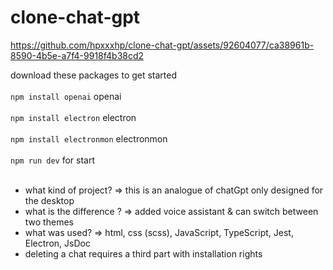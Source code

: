 # clone-chat-gpt

https://github.com/hpxxxhp/clone-chat-gpt/assets/92604077/ca38961b-8590-4b5e-a7f4-9918f4b38cd2

download these packages to get started
<br>
<br>
`npm install openai` 
openai
<br>
<br>
`npm install electron`
electron 
<br>
<br>
`npm install electronmon`
electronmon
<br>
<br>
`npm run dev`
for start
<br>
<br>

- what kind of project? => this is an analogue of chatGpt only designed for the desktop
- what is the difference ? => added voice assistant & can switch between two themes
- what was used? => html, css (scss), JavaScript, TypeScript, Jest, Electron, JsDoc
- deleting a chat requires a third part with installation rights

